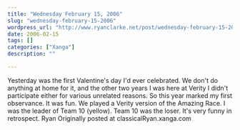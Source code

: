 ```yaml
---
title: "Wednesday February 15, 2006"
slug: "wednesday-february-15-2006"
wordpress_url: "http://www.ryanclarke.net/post/wednesday-february-15-2006/"
date: 2006-02-15
tags: []
categories: ["Xanga"]
description: ""

---
```


Yesterday was the first Valentine's day I'd ever celebrated. We don't do anything at home for it, and the other two years I was here at Verity I didn't participate either for various unrelated reasons. So this year marked my first observance.
It was fun.
We played a Verity version of the Amazing Race. I was the leader of Team 10 (yellow). Team 10 was the loser. It's very funny in retrospect.
Ryan
Originally posted at classicalRyan.xanga.com
